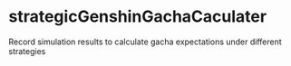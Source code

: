 # strategicGenshinGachaCaculater
Record simulation results to calculate gacha expectations under different strategies
